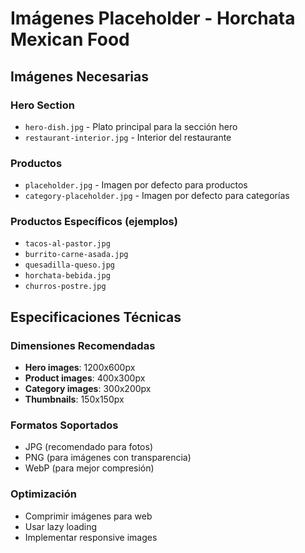 # Imágenes Placeholder - Horchata Mexican Food

## Imágenes Necesarias

### Hero Section
- `hero-dish.jpg` - Plato principal para la sección hero
- `restaurant-interior.jpg` - Interior del restaurante

### Productos
- `placeholder.jpg` - Imagen por defecto para productos
- `category-placeholder.jpg` - Imagen por defecto para categorías

### Productos Específicos (ejemplos)
- `tacos-al-pastor.jpg`
- `burrito-carne-asada.jpg`
- `quesadilla-queso.jpg`
- `horchata-bebida.jpg`
- `churros-postre.jpg`

## Especificaciones Técnicas

### Dimensiones Recomendadas
- **Hero images**: 1200x600px
- **Product images**: 400x300px
- **Category images**: 300x200px
- **Thumbnails**: 150x150px

### Formatos Soportados
- JPG (recomendado para fotos)
- PNG (para imágenes con transparencia)
- WebP (para mejor compresión)

### Optimización
- Comprimir imágenes para web
- Usar lazy loading
- Implementar responsive images
